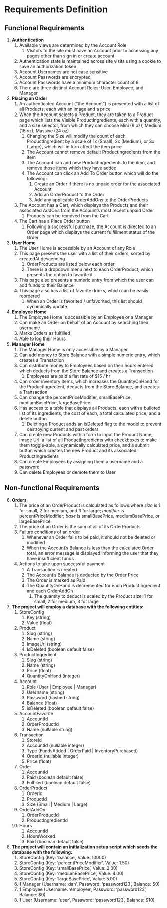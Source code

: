 # Requirements Definition

## Functional Requirements

1. __Authentication__
	1. Available views are determined by the Account Role
		1. Visitors to the site must have an Account prior to accessing any pages other than sign in or create account
	2. Authentication state is maintained across site visits using a cookie to save an authorization token
	3. Account Usernames are not case sensitive
	4. Account Passwords are encrypted
	5. Account Passwords have a minimum character count of 8
	6. There are three distinct Account Roles: User, Employee, and Manager
2. __Placing an Order__
	1. An authenticated Account \(“the Account”\) is presented with a list of all Products, each with an image and a price
	2. When the Account selects a Product, they are taken to a Product page which lists the Visible ProductIngredients, each with a quantity, and a size selector, from which they can choose Mini \(8 oz\), Medium \(16 oz\), Massive \(24 oz\)
		1. Changing the Size will modify the count of each ProductIngredient by a scale of 1x \(Small\), 2x \(Medium\), or 3x \(Large\), which will in turn affect the item price
		2. The Account cannot remove default ProductIngredients from the item
		3. The Account can add new ProductIngredients to the item, and remove those items which they have added
		4. The Account can click an Add To Order button which will do the following:
			1. Create an Order if there is no unpaid order for the associated Account
			2. Add an OrderProduct to the Order
			3. Add any applicable OrderAddOns to the OrderProducts
	3. The Account has a Cart, which displays the Products and their associated AddOns from the Account’s most recent unpaid Order
		1. Products can be removed from the Cart
	4. The Cart has a Place Order button
		1. Following a successful purchase, the Account is directed to an Order page which displays the current fulfillment status of the Order
3. __User Home__
	1. The User Home is accessible by an Account of any Role
	2. This page presents the user with a list of their orders, sorted by createdAt descending
		1. OrderProducts are listed below each order
		2. There is a dropdown menu next to each OrderProduct, which presents the option to favorite it
	3. This page also presents a numeric entry from which the user can add funds to their Balance
	4. This page also has a list of favorite drinks, which can be easily reordered
		1. When an Order is favorited / unfavorited, this list should dynamically update
4. __Employee Home__
	1. The Employee Home is accessible by an Employee or a Manager
	2. Can make an Order on behalf of an Account by searching their username
	3. Marks Orders as fulfilled
	4. Able to log their Hours
5. __Manager Home__
	1. The Manager Home is only accessible by a Manager
	2. Can add money to Store Balance with a simple numeric entry, which creates a Transaction
	3. Can distribute money to Employees based on their hours entered, which deducts from the Store Balance and creates a Transaction
		1. Employees are paid a flat rate of $15 / hr
	4. Can order inventory items, which increases the QuantityOnHand for the ProductIngredient, deducts from the Store Balance, and creates a Transaction
	5. Can change the percentPriceModifier, smallBasePrice, mediumBasePrice, largeBasePrice
	6. Has access to a table that displays all Products, each with a bulleted list of its ingredients, the cost of each, a total calculated price, and a delete button
		1. Deleting a Product adds an isDeleted flag to the model to prevent destroying current and past orders
	7. Can create new Products with a form to input the Product Name, Image Url, a list of all ProductIngredients with checkboxes to make them toggle\-able, a dynamically calculated price, and a submit button which creates the new Product and its associated ProductIngredients
	8. Can create Employees by assigning them a username and a password
	9. Can delete Employees or demote them to User

## Non-functional Requirements

6. __Orders__
	1. The price of an OrderProduct is calculated as follows:where *size* is 1 for small, 2 for medium, and 3 for large; *modifier* is percentPriceModifier; *base* is smallBasePrice, mediumBasePrice, or largeBasePrice
	2. The price of an Order is the sum of all of its OrderProducts
	3. Failure conditions of an order
		1. Whenever an Order fails to be paid, it should not be deleted or modified
		2. When the Account’s Balance is less than the calculated Order total, an error message is displayed informing the user that they have insufficient funds
	4. Actions to take upon successful payment
		1. A Transaction is created
		2. The Account’s Balance is deducted by the Order Price
		3. The Order is marked as Paid
		4. The QuantityOnHand is decremented for each ProductIngredient and each OrderAddOn
			1. The quantity to deduct is scaled by the Product size: 1 for small, 2 for medium, 3 for large
7. __The project will employ a database with the following entities:__
	1. StoreConfig
		1. Key \(string\)
		2. Value \(float\)
	2. Product
		1. Slug \(string\)
		2. Name \(string\)
		3. ImageUrl \(string\)
		4. IsDeleted \(boolean default false\)
	3. ProductIngredient
		1. Slug \(string\)
		2. Name \(string\)
		3. Price \(float\)
		4. QuantityOnHand \(integer\)
	4. Account
		1. Role \(User | Employee | Manager\)
		2. Username \(string\)
		3. Password \(hashed string\)
		4. Balance \(float\)
		5. isDeleted \(boolean default false\)
	5. AccountFavorite
		1. AccountId
		2. OrderProductId
		3. Name \(nullable string\)
	6. Transaction
		1. StoreId
		2. AccountId \(nullable integer\)
		3. Type \(FundsAdded | OrderPaid | InventoryPurchased\)
		4. OrderId \(nullable integer\)
		5. Price \(float\)
	7. Order
		1. AccountId
		2. Paid \(boolean default false\)
		3. Fulfilled \(boolean default false\)
	8. OrderProduct
		1. OrderId
		2. ProductId
		3. Size \(Small | Medium | Large\)
	9. OrderAddOn
		1. OrderProductId
		2. ProductIngredientId
	10. Hours
		1. AccountId
		2. HoursWorked
		3. Paid \(boolean default false\)
8. __The project will contain an initialization setup script which seeds the database with the following:__
	1. StoreConfig \(Key: ‘balance’, Value: 10000\)
	2. StoreConfig \(Key: ‘percentPriceModifier’, Value: 1\.50\)
	3. StoreConfig \(Key: ‘smallBasePrice’, Value: 2\.00\)
	4. StoreConfig \(Key: ‘mediumBasePrice’, Value: 4\.00\)
	5. StoreConfig \(Key: ‘largeBasePrice’, Value: 5\.00\)
	6. 1 Manager \(Username: ‘dan’, Password: ‘password123’, Balance: $0\)
	7. 1 Employee \(Username: ‘employee’, Password: ‘password123’, Balance: $0\)
	8. 1 User \(Username: ‘user’, Password: ‘password123’, Balance: $10\)

